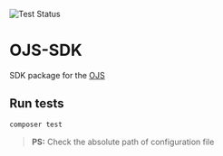 ![Test Status](https://github.com/lyseontech/ojs-sdk/workflows/ci/badge.svg?branch=main)

# OJS-SDK

SDK package for the [OJS](https://pkp.sfu.ca/ojs/)

## Run tests

```bash
composer test
```

> **PS:** Check the absolute path of configuration file